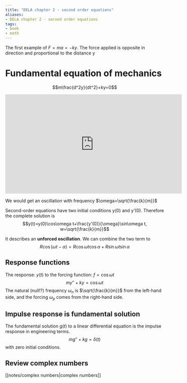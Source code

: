 ```yaml
---
title: "DELA chapter 2 - second order equations"
aliases:
- DELA chapter 2 - second order equations
tags:
- book
- math
---
```


The first example of $F=ma=-ky$. The force applied is opposite in direction and proportional to the distance y
# Fundamental equation of mechanics
$$m\frac{d^2y}{dt^2}+ky=0$$
<iframe width="560" height="315" src="https://www.youtube.com/embed/xCCeV-glFdM" title="YouTube video player" frameborder="0" allow="accelerometer; autoplay; clipboard-write; encrypted-media; gyroscope; picture-in-picture; web-share" allowfullscreen></iframe>

We would get an oscillation with frequency $\omega=\sqrt{\frac{k}{m}}$

Second-order equations have two initial conditions y(0) and y'(0). Therefore the complete solution is
$$y(t)=y(0)\cos\omega t+\frac{y'(0)}{\omega}\sin\omega t, w=\sqrt{\frac{k}{m}}$$

It describes an **unforced oscillation**. We can combine the two term to
$$R\cos(\omega t-\alpha)=R\cos\omega t\cos\alpha+R\sin\omega t\sin\alpha$$

## Response functions
The response: $y(t)$ to the forcing function: $f=\cos\omega t$
$$my''+ky=\cos\omega t$$
The natural (null!?) frequency $\omega_n$ is $\sqrt{\frac{k}{m}}$ from the left-hand side, and the forcing $\omega_p$ comes from the right-hand side.

## Impulse response is fundamental solution
The fundamental solution $g(t)$ to a linear differential equation is the impulse response in engineering terms. 
$$mg''+kg=\delta(t)$$ with zero initial conditions.

## Review complex numbers
[[notes/complex numbers|complex numbers]]

